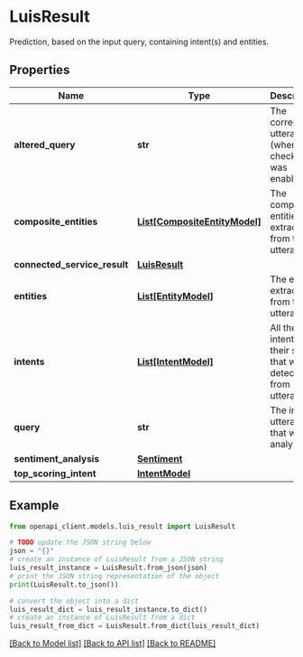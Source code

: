 # LuisResult

Prediction, based on the input query, containing intent(s) and entities.

## Properties

Name | Type | Description | Notes
------------ | ------------- | ------------- | -------------
**altered_query** | **str** | The corrected utterance (when spell checking was enabled). | [optional] 
**composite_entities** | [**List[CompositeEntityModel]**](CompositeEntityModel.md) | The composite entities extracted from the utterance. | [optional] 
**connected_service_result** | [**LuisResult**](LuisResult.md) |  | [optional] 
**entities** | [**List[EntityModel]**](EntityModel.md) | The entities extracted from the utterance. | [optional] 
**intents** | [**List[IntentModel]**](IntentModel.md) | All the intents (and their score) that were detected from utterance. | [optional] 
**query** | **str** | The input utterance that was analyzed. | [optional] 
**sentiment_analysis** | [**Sentiment**](Sentiment.md) |  | [optional] 
**top_scoring_intent** | [**IntentModel**](IntentModel.md) |  | [optional] 

## Example

```python
from openapi_client.models.luis_result import LuisResult

# TODO update the JSON string below
json = "{}"
# create an instance of LuisResult from a JSON string
luis_result_instance = LuisResult.from_json(json)
# print the JSON string representation of the object
print(LuisResult.to_json())

# convert the object into a dict
luis_result_dict = luis_result_instance.to_dict()
# create an instance of LuisResult from a dict
luis_result_from_dict = LuisResult.from_dict(luis_result_dict)
```
[[Back to Model list]](../README.md#documentation-for-models) [[Back to API list]](../README.md#documentation-for-api-endpoints) [[Back to README]](../README.md)


